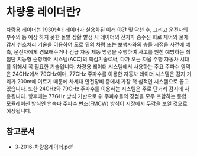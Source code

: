 # 차량용 레이더란?
차량용 레이더는 1930년대 레이더가 실용화된 이래 야간 및 악천 후, 그리고 운전자의 부주의 등 예상 하지 못한 돌발 상황 발생 시 레이더의 전자파 송수신 회로 제어와 물체 감지 신호처리 기술을 이용하여 도로 위의 차량 또는 보행자와의 충돌 시점을 사전에 예측, 운전자에게 경보해주거나 긴급 자동 제동 명령을 수행하여 사고를 원천 예방하는 최첨단 지능형 순항제어 시스템(ACC)의 핵심기술로써, 다가 오는 자율 주행 자동차 시대를 위해서 꼭 필요한 기술입니다.  차량용 레이더 시스템에서 사용하는 주요 주파수 영역은 24GHz에서 79GHz이며, 77GHz 주파수를 이용한 자동차 레이더 시스템은 감지 거리가 200m에 이르기 때문에 차세대 안전장비 중에서 가장 핵 심적인 시스템으로 꼽고 있습니다. 또한 24GHz와 79GHz 주파수를 이용하는 시스템은 주로 단거리 감지에 사용됩니다. 향후에는 77GHz 방식 기반으로 위 주파수들의 장점을 모두 포함하는 통합 모듈레이션 방식인 연속파 주파수 변조(FMCW) 방식이 시장에서 두각을 보일 것으로 예상됩니다.   

## 참고문서 
- 3-2016-차량용레이더.pdf